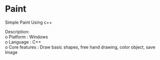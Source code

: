 # Paint
Simple Paint Using c++

Description: <br>
o	Platform : Windows<br>
o	Language : C++<br>
o	Core features : Draw basic shapes, free hand drawing, color object, save Image<br>



